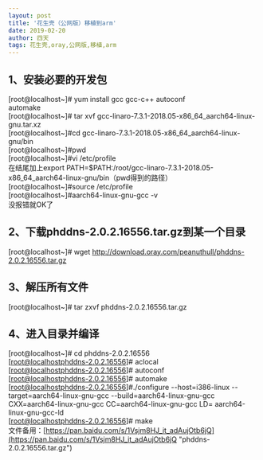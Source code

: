 ```yaml
---
layout: post
title: '花生壳（公网版）移植到arm'
date: 2019-02-20
author: 四天
tags: 花生壳,oray,公网版,移植,arm 
---
```


## 1、安装必要的开发包   ##
[root@localhost~]# yum install gcc gcc-c++ autoconf  
    automake  
[root@localhost~]# tar xvf gcc-linaro-7.3.1-2018.05-x86_64_aarch64-linux-gnu.tar.xz  
[root@localhost~]#cd gcc-linaro-7.3.1-2018.05-x86_64_aarch64-linux-gnu/bin  
[root@localhost~]#pwd  
[root@localhost~]#vi /etc/profile  
在结尾加上export PATH=$PATH:/root/gcc-linaro-7.3.1-2018.05-x86_64_aarch64-linux-gnu/bin（pwd得到的路径）  
[root@localhost~]#source /etc/profile  
[root@localhost~]#aarch64-linux-gnu-gcc -v  
没报错就OK了

## 2、下载phddns-2.0.2.16556.tar.gz到某一个目录 ##
 [root@localhost~]# wget http://download.oray.com/peanuthull/phddns-2.0.2.16556.tar.gz

## 3、解压所有文件 ##
[root@localhost~]# tar zxvf phddns-2.0.2.16556.tar.gz

## 4、进入目录并编译 ##
[root@localhost~]# cd phddns-2.0.2.16556  
[root@localhostphddns-2.0.2.16556]# aclocal  
[root@localhostphddns-2.0.2.16556]# autoconf  
[root@localhostphddns-2.0.2.16556]# automake  
[root@localhostphddns-2.0.2.16556]#./configure --host=i386-linux --target=aarch64-linux-gnu-gcc --build=aarch64-linux-gnu-gcc CXX=aarch64-linux-gnu-gcc CC=aarch64-linux-gnu-gcc LD= aarch64-linux-gnu-gcc-ld  
[root@localhostphddns-2.0.2.16556]# make  
文件备用：[https://pan.baidu.com/s/1Vsjm8HJ_it_adAujOtb6jQ](https://pan.baidu.com/s/1Vsjm8HJ_it_adAujOtb6jQ "phddns-2.0.2.16556.tar.gz")
